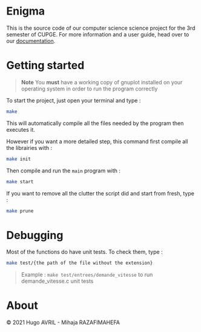 Enigma
======

This is the source code of our computer science science project for the 3rd semester of CUPGE. 
For more information and a user guide, head over to our [documentation](docs/README.md).

# Getting started

> **Note**
> You **must** have a working copy of gnuplot installed on your operating system in order to run the program correctly

To start the project, just open your terminal and type :

```bash
make
```

This will automatically compile all the files needed by the program then executes it.

However if you want a more detailed step, this command first compile all the librairies with :

```bash
make init
```

Then compile and run the `main` program with :

```bash
make start
```

If you want to remove all the clutter the script did and start from fresh, type :

```bash
make prune
```


# Debugging

Most of the functions do have unit tests. To check them, type :

```bash
make test/{the path of the file without the extension}
```

>Example : `make test/entrees/demande_vitesse` to run demande_vitesse.c unit tests

# About

© 2021 Hugo AVRIL - Mihaja RAZAFIMAHEFA